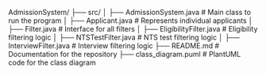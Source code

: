 AdmissionSystem/
├── src/
│   ├── AdmissionSystem.java  # Main class to run the program
│   ├── Applicant.java        # Represents individual applicants
│   ├── Filter.java           # Interface for all filters
│   ├── EligibilityFilter.java # Eligibility filtering logic
│   ├── NTSTestFilter.java    # NTS test filtering logic
│   ├── InterviewFilter.java  # Interview filtering logic
├── README.md                 # Documentation for the repository
├── class_diagram.puml        # PlantUML code for the class diagram
